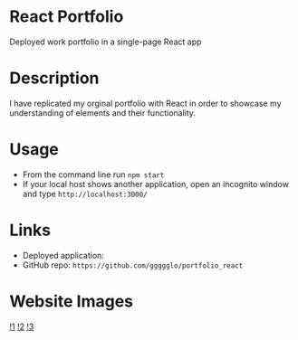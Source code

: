 # React Portfolio
Deployed work portfolio in a single-page React app

# Description
I have replicated my orginal portfolio with React in order to showcase my understanding of elements and their functionality. 

# Usage 
- From the command line run `npm start`
- If your local host shows another application, open an incognito window and type `http://localhost:3000/`

# Links
- Deployed application: 
- GitHub repo: `https://github.com/ggggglo/portfolio_react`

# Website Images
[!1](./src/images/1.png)
[!2](./src/images/2.png)
[!3](./src/images/3.png)